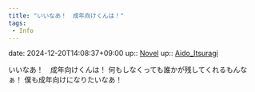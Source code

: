 ```yaml
---
title: "いいなあ！　成年向けくんは！"
tags:
 - Info
---
```


date: 2024-12-20T14:08:37+09:00
up:: [Novel](../Bar/Novel/Topics/Novel.md)
up:: [Aido_Itsuragi](Bar/Novel/Nacaria/Aido_Itsuragi.md)

いいなあ！　成年向けくんは！
何もしなくっても誰かが残してくれるもんなぁ！
僕も成年向けになりたいなあ！